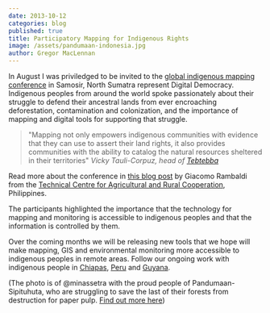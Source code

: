 ```yaml
---
date: 2013-10-12
categories: blog
published: true
title: Participatory Mapping for Indigenous Rights
image: /assets/pandumaan-indonesia.jpg
author: Gregor MacLennan
---
```


In August I was priviledged to be invited to the [global indigenous mapping conference](http://www.rightsandresources.org/events.php?id=923) in Samosir, North Sumatra represent Digital Democracy. Indigenous peoples from around the world spoke passionately about their struggle to defend their ancestral lands from ever encroaching deforestation, contamination and colonization, and the importance of mapping and digital tools for supporting that struggle.

> "Mapping not only empowers indigenous communities with evidence that they can
> use to assert their land rights, it also provides communities with the ability
> to catalog the natural resources sheltered in their territories"
> <cite>Vicky Tauli-Corpuz, head of [Tebtebba](http://www.tebtebba.org/)</cite>

Read more about the conference in [this blog post](http://participatorygis.blogspot.nl/2013/08/at-global-land-rights-conference.html) by Giacomo Rambaldi from the [Technical Centre for Agricultural and Rural Cooperation](http://www.cta.int/en/), Philippines.

The participants highlighted the importance that the technology for mapping and monitoring is accessible to indigenous peoples and that the information is controlled by them.

Over the coming months we will be releasing new tools that we hope will make mapping, GIS and environmental monitoring more accessible to indigenous peoples in remote areas. Follow our ongoing work with indigenous people in [Chiapas](/ourwork/chiapas/), [Peru](/ourwork/ra/) and [Guyana](/ourwork/guyana/).

(The photo is of @minassetra with the proud people of Pandumaan-Sipituhuta, who are struggling to save the last of their forests from destruction for paper pulp. [Find out more here](http://vimeo.com/60945115))
